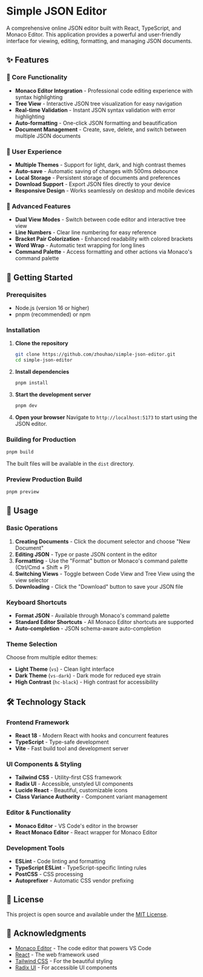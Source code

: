 # Simple JSON Editor

A comprehensive online JSON editor built with React, TypeScript, and Monaco Editor. This application provides a powerful and user-friendly interface for viewing, editing, formatting, and managing JSON documents.

## ✨ Features

### 🎯 Core Functionality
- **Monaco Editor Integration** - Professional code editing experience with syntax highlighting
- **Tree View** - Interactive JSON tree visualization for easy navigation
- **Real-time Validation** - Instant JSON syntax validation with error highlighting
- **Auto-formatting** - One-click JSON formatting and beautification
- **Document Management** - Create, save, delete, and switch between multiple JSON documents

### 🎨 User Experience
- **Multiple Themes** - Support for light, dark, and high contrast themes
- **Auto-save** - Automatic saving of changes with 500ms debounce
- **Local Storage** - Persistent storage of documents and preferences
- **Download Support** - Export JSON files directly to your device
- **Responsive Design** - Works seamlessly on desktop and mobile devices

### 🔧 Advanced Features
- **Dual View Modes** - Switch between code editor and interactive tree view
- **Line Numbers** - Clear line numbering for easy reference
- **Bracket Pair Colorization** - Enhanced readability with colored brackets
- **Word Wrap** - Automatic text wrapping for long lines
- **Command Palette** - Access formatting and other actions via Monaco's command palette

## 🚀 Getting Started

### Prerequisites
- Node.js (version 16 or higher)
- pnpm (recommended) or npm

### Installation

1. **Clone the repository**
   ```bash
   git clone https://github.com/zhouhao/simple-json-editor.git
   cd simple-json-editor
   ```

2. **Install dependencies**
   ```bash
   pnpm install
   ```

3. **Start the development server**
   ```bash
   pnpm dev
   ```

4. **Open your browser**
   Navigate to `http://localhost:5173` to start using the JSON editor.

### Building for Production

```bash
pnpm build
```

The built files will be available in the `dist` directory.

### Preview Production Build

```bash
pnpm preview
```

## 📖 Usage

### Basic Operations
1. **Creating Documents** - Click the document selector and choose "New Document"
2. **Editing JSON** - Type or paste JSON content in the editor
3. **Formatting** - Use the "Format" button or Monaco's command palette (Ctrl/Cmd + Shift + P)
4. **Switching Views** - Toggle between Code View and Tree View using the view selector
5. **Downloading** - Click the "Download" button to save your JSON file

### Keyboard Shortcuts
- **Format JSON** - Available through Monaco's command palette
- **Standard Editor Shortcuts** - All Monaco Editor shortcuts are supported
- **Auto-completion** - JSON schema-aware auto-completion

### Theme Selection
Choose from multiple editor themes:
- **Light Theme** (`vs`) - Clean light interface
- **Dark Theme** (`vs-dark`) - Dark mode for reduced eye strain
- **High Contrast** (`hc-black`) - High contrast for accessibility

## 🛠️ Technology Stack

### Frontend Framework
- **React 18** - Modern React with hooks and concurrent features
- **TypeScript** - Type-safe development
- **Vite** - Fast build tool and development server

### UI Components & Styling
- **Tailwind CSS** - Utility-first CSS framework
- **Radix UI** - Accessible, unstyled UI components
- **Lucide React** - Beautiful, customizable icons
- **Class Variance Authority** - Component variant management

### Editor & Functionality
- **Monaco Editor** - VS Code's editor in the browser
- **React Monaco Editor** - React wrapper for Monaco Editor

### Development Tools
- **ESLint** - Code linting and formatting
- **TypeScript ESLint** - TypeScript-specific linting rules
- **PostCSS** - CSS processing
- **Autoprefixer** - Automatic CSS vendor prefixing

## 📄 License

This project is open source and available under the [MIT License](LICENSE).

## 🙏 Acknowledgments

- [Monaco Editor](https://microsoft.github.io/monaco-editor/) - The code editor that powers VS Code
- [React](https://reactjs.org/) - The web framework used
- [Tailwind CSS](https://tailwindcss.com/) - For the beautiful styling
- [Radix UI](https://www.radix-ui.com/) - For accessible UI components
